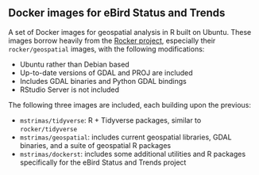 ## Docker images for eBird Status and Trends

A set of Docker images for geospatial analysis in R built on Ubuntu. These images borrow heavily from the [Rocker project](https://hub.docker.com/u/rocker/), especially their `rocker/geospatial` images, with the following modifications:

- Ubuntu rather than Debian based
- Up-to-date versions of GDAL and PROJ are included
- Includes GDAL binaries and Python GDAL bindings
- RStudio Server is not included

The following three images are included, each building upon the previous:

- `mstrimas/tidyverse`: R + Tidyverse packages, similar to `rocker/tidyverse`
- `mstrimas/geospatial`: includes current geospatial libraries, GDAL binaries, and a suite of geospatial R packages
- `mstrimas/dockerst`: includes some additional utilities and R packages specifically for the eBird Status and Trends project